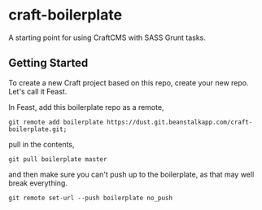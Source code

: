 # craft-boilerplate
A starting point for using CraftCMS with SASS Grunt tasks.

## Getting Started
To create a new Craft project based on this repo, create your new repo. Let's call it Feast.

In Feast, add this boilerplate repo as a remote,
```
git remote add boilerplate https://dust.git.beanstalkapp.com/craft-boilerplate.git;
```
pull in the contents,
```
git pull boilerplate master
```
and then make sure you can't push up to the boilerplate, as that may well break everything.
```
git remote set-url --push boilerplate no_push
```
